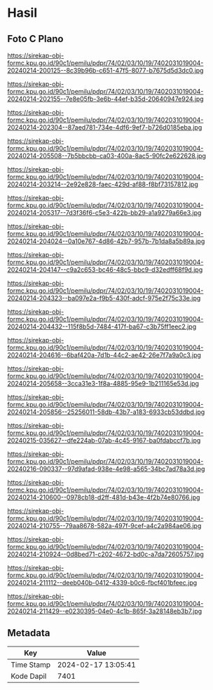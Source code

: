 # Hasil

## Foto C Plano

https://sirekap-obj-formc.kpu.go.id/90c1/pemilu/pdpr/74/02/03/10/19/7402031019004-20240214-200125--8c39b96b-c651-47f5-8077-b7675d5d3dc0.jpg

https://sirekap-obj-formc.kpu.go.id/90c1/pemilu/pdpr/74/02/03/10/19/7402031019004-20240214-202155--7e8e05fb-3e6b-44ef-b35d-20640947e924.jpg

https://sirekap-obj-formc.kpu.go.id/90c1/pemilu/pdpr/74/02/03/10/19/7402031019004-20240214-202304--87aed781-734e-4df6-9ef7-b726d0185eba.jpg

https://sirekap-obj-formc.kpu.go.id/90c1/pemilu/pdpr/74/02/03/10/19/7402031019004-20240214-205508--7b5bbcbb-ca03-400a-8ac5-90fc2e622628.jpg

https://sirekap-obj-formc.kpu.go.id/90c1/pemilu/pdpr/74/02/03/10/19/7402031019004-20240214-203214--2e92e828-faec-429d-af88-f8bf73157812.jpg

https://sirekap-obj-formc.kpu.go.id/90c1/pemilu/pdpr/74/02/03/10/19/7402031019004-20240214-205317--7d3f36f6-c5e3-422b-bb29-a1a9279a66e3.jpg

https://sirekap-obj-formc.kpu.go.id/90c1/pemilu/pdpr/74/02/03/10/19/7402031019004-20240214-204024--0a10e767-4d86-42b7-957b-7b1da8a5b89a.jpg

https://sirekap-obj-formc.kpu.go.id/90c1/pemilu/pdpr/74/02/03/10/19/7402031019004-20240214-204147--c9a2c653-bc46-48c5-bbc9-d32edff68f9d.jpg

https://sirekap-obj-formc.kpu.go.id/90c1/pemilu/pdpr/74/02/03/10/19/7402031019004-20240214-204323--ba097e2a-f9b5-430f-adcf-975e2f75c33e.jpg

https://sirekap-obj-formc.kpu.go.id/90c1/pemilu/pdpr/74/02/03/10/19/7402031019004-20240214-204432--115f8b5d-7484-417f-ba67-c3b75ff1eec2.jpg

https://sirekap-obj-formc.kpu.go.id/90c1/pemilu/pdpr/74/02/03/10/19/7402031019004-20240214-204616--6baf420a-7d1b-44c2-ae42-26e7f7a9a0c3.jpg

https://sirekap-obj-formc.kpu.go.id/90c1/pemilu/pdpr/74/02/03/10/19/7402031019004-20240214-205658--3cca31e3-1f8a-4885-95e9-1b211165e53d.jpg

https://sirekap-obj-formc.kpu.go.id/90c1/pemilu/pdpr/74/02/03/10/19/7402031019004-20240214-205856--25256011-58db-43b7-a183-6933cb53ddbd.jpg

https://sirekap-obj-formc.kpu.go.id/90c1/pemilu/pdpr/74/02/03/10/19/7402031019004-20240215-035627--dfe224ab-07ab-4c45-9167-ba0fdabccf7b.jpg

https://sirekap-obj-formc.kpu.go.id/90c1/pemilu/pdpr/74/02/03/10/19/7402031019004-20240216-090337--97d9afad-938e-4e98-a565-34bc7ad78a3d.jpg

https://sirekap-obj-formc.kpu.go.id/90c1/pemilu/pdpr/74/02/03/10/19/7402031019004-20240214-210600--0978cb18-d2ff-481d-b43e-4f2b74e80766.jpg

https://sirekap-obj-formc.kpu.go.id/90c1/pemilu/pdpr/74/02/03/10/19/7402031019004-20240214-210755--79aa8678-582a-497f-9cef-a4c2a984ae06.jpg

https://sirekap-obj-formc.kpu.go.id/90c1/pemilu/pdpr/74/02/03/10/19/7402031019004-20240214-210924--0d8bed71-c202-4672-bd0c-a7da72605757.jpg

https://sirekap-obj-formc.kpu.go.id/90c1/pemilu/pdpr/74/02/03/10/19/7402031019004-20240214-211112--deeb040b-0412-4339-b0c6-fbcf401bfeec.jpg

https://sirekap-obj-formc.kpu.go.id/90c1/pemilu/pdpr/74/02/03/10/19/7402031019004-20240214-211429--e0230395-04e0-4c1b-865f-3a28148eb3b7.jpg


## Metadata

| Key        | Value               |
| ---------- | ------------------- |
| Time Stamp | 2024-02-17 13:05:41 |
| Kode Dapil | 7401                |



